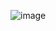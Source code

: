 ![image](https://user-images.githubusercontent.com/119473832/210270442-fd2fe7d7-c96e-4265-bc38-9a8d45312a86.png)

